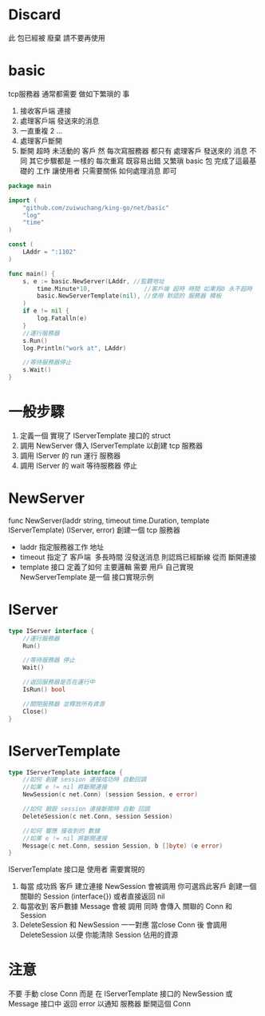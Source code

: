 # Discard
此 包已經被 廢棄 請不要再使用

# basic
tcp服務器 通常都需要 做如下繁瑣的 事
1. 接收客戶端 連接
2. 處理客戶端 發送來的消息
3. 一直重複 2 ...
4. 處理客戶斷開
5. 斷開 超時 未活動的 客戶
然 每次寫服務器 都只有 處理客戶 發送來的 消息 不同 其它步驟都是 一樣的 每次重寫 既容易出錯 又繁瑣 basic 包 完成了這最基礎的 工作 讓使用者 只需要關係 如何處理消息 即可  

```Go
package main

import (
	"github.com/zuiwuchang/king-go/net/basic"
	"log"
	"time"
)

const (
	LAddr = ":1102"
)

func main() {
	s, e := basic.NewServer(LAddr, //監聽地址
		time.Minute*10,               //客戶端 超時 時間 如果爲0 永不超時
		basic.NewServerTemplate(nil), //使用 默認的 服務器 模板
	)
	if e != nil {
		log.Fatalln(e)
	}
	//運行服務器
	s.Run()
	log.Println("work at", LAddr)

	//等待服務器停止
	s.Wait()
}

```

# 一般步驟
1. 定義一個 實現了 IServerTemplate 接口的 struct
2. 調用 NewServer 傳入 IServerTemplate 以創建 tcp 服務器
3. 調用 IServer 的 run 運行 服務器
4. 調用 IServer 的 wait 等待服務器 停止

# NewServer
 func NewServer(laddr string, timeout time.Duration, template IServerTemplate) (IServer, error) 創建一個 tcp 服務器
 * laddr 指定服務器工作 地址
 * timeout 指定了 客戶端  多長時間 沒發送消息 則認爲已經斷線 從而 斷開連接
 * template 接口 定義了如何 主要邏輯 需要 用戶 自己實現 NewServerTemplate 是一個 接口實現示例
# IServer
```Go
type IServer interface {
    //運行服務器
    Run()

    //等待服務器 停止
    Wait()

    //返回服務器是否在運行中
    IsRun() bool

    //關閉服務器 並釋放所有資源
    Close()
}
```

# IServerTemplate
```Go
type IServerTemplate interface {
    //如何 創建 session 連接成功時 自動回調
    //如果 e != nil 將斷開連接
    NewSession(c net.Conn) (session Session, e error)

    //如何 銷毀 session 連接斷開時 自動 回調
    DeleteSession(c net.Conn, session Session)

    //如何 響應 接收到的 數據
    //如果 e != nil 將斷開連接
    Message(c net.Conn, session Session, b []byte) (e error)
}
```
IServerTemplate 接口是 使用者 需要實現的
1. 每當 成功爲 客戶 建立連接 NewSession 會被調用 你可選爲此客戶 創建一個 關聯的 Session (interface{}) 或者直接返回 nil
2. 每當收到 客戶數據 Message 會被 調用 同時 會傳入 關聯的 Conn 和 Session
3. DeleteSession 和 NewSession 一一對應 當close Conn 後 會調用 DeleteSession 以便 你能清除 Session 佔用的資源

# 注意
不要 手動 close Conn 而是 在 IServerTemplate 接口的 NewSession 或 Message 接口中 返回 error 以通知 服務器 斷開這個 Conn
